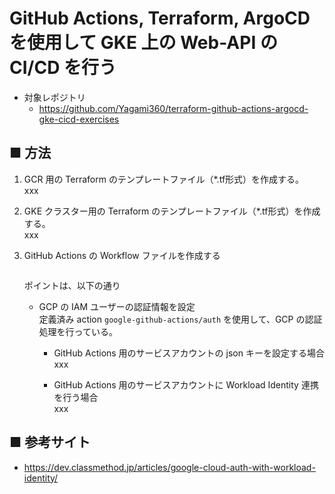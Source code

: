 # GitHub Actions, Terraform, ArgoCD を使用して GKE 上の Web-API の CI/CD を行う

- 対象レポジトリ
    - https://github.com/Yagami360/terraform-github-actions-argocd-gke-cicd-exercises

## ■ 方法

1. GCR 用の Terraform のテンプレートファイル（*.tf形式）を作成する。<br>
    xxx

1. GKE クラスター用の Terraform のテンプレートファイル（*.tf形式）を作成する。<br>
    xxx

1. GitHub Actions の Workflow ファイルを作成する<br>

    ```yaml
    ```

    ポイントは、以下の通り

    - GCP の IAM ユーザーの認証情報を設定<br>
        定義済み action `google-github-actions/auth` を使用して、GCP の認証処理を行っている。

        - GitHub Actions 用のサービスアカウントの json キーを設定する場合<br>
            xxx

        - GitHub Actions 用のサービスアカウントに Workload Identity 連携を行う場合<br> 
            xxx


## ■ 参考サイト

- https://dev.classmethod.jp/articles/google-cloud-auth-with-workload-identity/